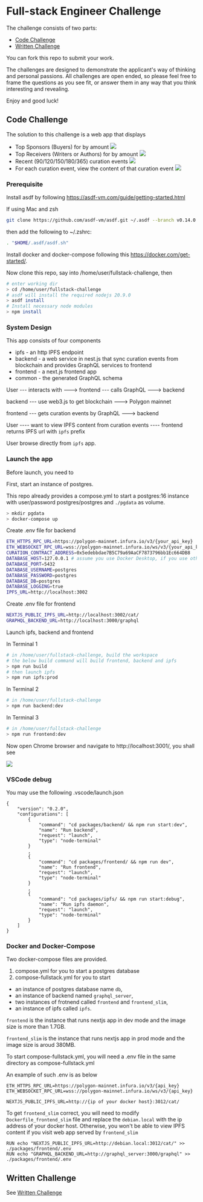 # Full-stack Engineer Challenge

The challenge consists of two parts:

- [Code Challenge](./CodeChallenge.md)
- [Written Challenge](./WrittenChallenge.md)

You can fork this repo to submit your work.

The challenges are designed to demonstrate the applicant's way of thinking and personal passions. All challenges are open ended, so please feel free to frame the questions as you see fit, or answer them in any way that you think interesting and revealing.

Enjoy and good luck!

## Code Challenge

The solution to this challenge is a web app that displays

* Top Sponsors (Buyers) for by amount
![](./top_sponsors.png?raw=true)
* Top Receivers (Writers or Authors) for by amount
![](./top_receivers.png?raw=true)
* Recent (90/120/150/180/365) curation events
![](./recent_curations.png?raw=true)
* For each curation event, view the content of that curation event
![](./view_ipfs.gif?raw=true)

### Prerequisite

Install asdf by following https://asdf-vm.com/guide/getting-started.html

If using Mac and zsh
```bash
git clone https://github.com/asdf-vm/asdf.git ~/.asdf --branch v0.14.0
```

then add the following to ~/.zshrc:
```bash
. "$HOME/.asdf/asdf.sh"
```

Install docker and docker-compose following this https://docker.com/get-started/.

Now clone this repo, say into /home/user/fullstack-challenge, then

```bash
# enter working dir
> cd /home/user/fullstack-challenge
# asdf will install the required nodejs 20.9.0
> asdf install
# Install necessary node modules
> npm install
```

### System Design

This app consists of four components

* ipfs - an http IPFS endpoint 
* backend - a web service in nest.js that sync curation events from blockchain and provides GraphQL services to frontend
* frontend - a next.js frontend app
* common - the generated GraphQL schema

User --- interacts with ---> frontend --- calls GraphQL ---> backend

backend --- use web3.js to get blockchain ---> Polygon mainnet

frontend --- gets curation events by GraphQL ---> backend

User ---- want to view IPFS content from curation events ---- frontend returns IPFS url with `ipfs` prefix

User browse directly from `ipfs` app. 

### Launch the app

Before launch, you need to 

First, start an instance of postgres. 

This repo already provides a compose.yml to start a postgres:16 instance with user/password postgres/postgres and `./pgdata` as volume.

```bash
> mkdir pgdata
> docker-compose up
```

Create .env file for backend
```bash
ETH_HTTPS_RPC_URL=https://polygon-mainnet.infura.io/v3/{your_api_key}
ETH_WEBSOCKET_RPC_URL=wss://polygon-mainnet.infura.io/ws/v3/{your_api_key}
CURATION_CONTRACT_ADDRESS=0x5edebbdae7B5C79a69AaCF7873796bb1Ec664DB8
DATABASE_HOST=127.0.0.1 # assume you use Docker Desktop, if you use other instance of postgres, adjust DATABASE_ vars accordingly
DATABASE_PORT=5432
DATABASE_USERNAME=postgres
DATABASE_PASSWORD=postgres
DATABASE_DB=postgres
DATABASE_LOGGING=true
IPFS_URL=http://localhost:3002
```

Create .env file for frontend

```bash
NEXTJS_PUBLIC_IPFS_URL=http://localhost:3002/cat/
GRAPHQL_BACKEND_URL=http://localhost:3000/graphql
```

Launch ipfs, backend and frontend

In Terminal 1

```bash
# in /home/user/fullstack-challenge, build the workspace
# the below build command will build frontend, backend and ipfs
> npm run build
# then launch ipfs
> npm run ipfs:prod
```

In Terminal 2

```bash
# in /home/user/fullstack-challenge
> npm run backend:dev
```

In Terminal 3

```bash
# in /home/user/fullstack-challenge
> npm run frontend:dev
```

Now open Chrome browser and navigate to http://localhost:3001/, you shall see

![](./top_sponsors.png?raw=true)

### VSCode debug

You may use the following .vscode/launch.json

```
{
    "version": "0.2.0",
    "configurations": [
        {
            "command": "cd packages/backend/ && npm run start:dev",
            "name": "Run backend",
            "request": "launch",
            "type": "node-terminal"
        }
        ,
        {
            "command": "cd packages/frontend/ && npm run dev",
            "name": "Run frontend",
            "request": "launch",
            "type": "node-terminal"
        }
        ,
        {
            "command": "cd packages/ipfs/ && npm run start:debug",
            "name": "Run ipfs daemon",
            "request": "launch",
            "type": "node-terminal"
        }
    ]
}
```

### Docker and Docker-Compose

Two docker-compose files are provided.
1. compose.yml for you to start a postgres database
2. compose-fullstack.yml for you to start 
* an instance of postgres database name `db`, 
* an instance of backend named `graphql_server`, 
* two instances of frotnend called `frontend` and `frontend_slim`,
* an instance of ipfs called `ipfs`.

`frontend` is the instance that runs nextjs app in dev mode and the image size is more than 1.7GB.

`frontend_slim` is the instance that runs nextjs app in prod mode and the image size is aroud 380MB.

To start compose-fullstack.yml, you will need a .env file in the same directory as compose-fullstack.yml

An example of such .env is as below

```
ETH_HTTPS_RPC_URL=https://polygon-mainnet.infura.io/v3/{api_key}
ETH_WEBSOCKET_RPC_URL=wss://polygon-mainnet.infura.io/ws/v3/{api_key}

NEXTJS_PUBLIC_IPFS_URL=http://{ip of your docker host}:3012/cat/
```

To get `frontend_slim` correct, you will need to modify `Dockerfile_frontend_slim` file and replace the `debian.local` with the ip address of your docker host. Otherwise, you won't be able to view IPFS content if you visit web app served by `frontend_slim`

```
RUN echo "NEXTJS_PUBLIC_IPFS_URL=http://debian.local:3012/cat/" >> ./packages/frontend/.env
RUN echo "GRAPHQL_BACKEND_URL=http://graphql_server:3000/graphql" >> ./packages/frontend/.env

```

## Written Challenge

See [Written Challenge](./WrittenChallenge.md)